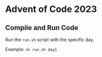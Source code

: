 # Advent of Code 2023

## Compile and Run Code

Run the `run.sh` script with the specific day.

Example: `sh run.sh day1`